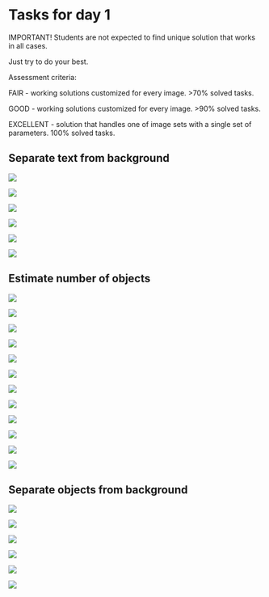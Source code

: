 # Tasks for day 1

IMPORTANT! Students are not expected to find unique solution that works in all cases.

Just try to do your best.

Assessment criteria:

FAIR - working solutions customized for every image. >70% solved tasks.

GOOD - working solutions customized for every image. >90% solved tasks.

EXCELLENT - solution that handles one of image sets with a single set of parameters. 100% solved tasks.

## Separate text from background

![](tasks/text/text1.jpg)

![](tasks/text/text2.jpg)

![](tasks/text/text3.jpg)

![](tasks/text/text4.jpg)

![](tasks/text/text5.jpg)

![](tasks/text/text6.jpg)


## Estimate number of objects

![](tasks/count/count1.jpg)

![](tasks/count/count2.jpg)

![](tasks/count/count3.jpg)

![](tasks/count/count4.jpg)

![](tasks/count/count5.jpg)

![](tasks/count/count6.jpg)

![](tasks/count/count7.jpg)

![](tasks/count/count8.jpg)

![](tasks/count/count9.jpg)

![](tasks/count/count10.jpg)

![](tasks/count/count11.jpg)

![](tasks/count/count12.jpg)

## Separate objects from background

![](tasks/object/obj1.jpg)

![](tasks/object/obj2.jpg)

![](tasks/object/obj3.jpg)

![](tasks/object/obj4.jpg)

![](tasks/object/obj5.jpg)

![](tasks/object/obj6.jpg)







